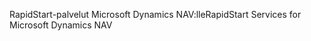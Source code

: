 <span data-ttu-id="3f6b7-101">RapidStart-palvelut Microsoft Dynamics NAV:lle</span><span class="sxs-lookup"><span data-stu-id="3f6b7-101">RapidStart Services for Microsoft Dynamics NAV</span></span>